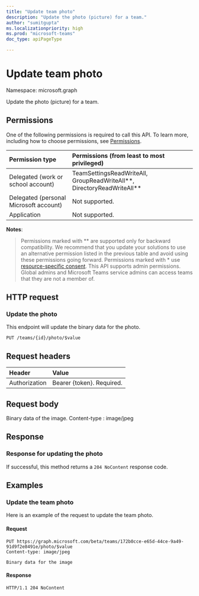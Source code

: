 ```yaml
---
title: "Update team photo"
description: "Update the photo (picture) for a team."
author: "sumitgupta"
ms.localizationpriority: high
ms.prod: "microsoft-teams"
doc_type: apiPageType

---
```


# Update team photo

Namespace: microsoft.graph

Update the photo (picture) for a team.

## Permissions

One of the following permissions is required to call this API. To learn more, including how to choose permissions, see [Permissions](/graph/permissions-reference).

|Permission type      | Permissions (from least to most privileged)              |
|:--------------------|:---------------------------------------------------------|
|Delegated (work or school account) | TeamSettingsReadWriteAll, GroupReadWriteAll**, DirectoryReadWriteAll** |
|Delegated (personal Microsoft account) | Not supported.    |
|Application | Not supported. |

 **Notes**: 
> Permissions marked with ** are supported only for backward compatibility. We recommend that you update your solutions to use an alternative permission listed in the previous table and avoid using these permissions going forward. Permissions marked with * use [resource-specific consent](/microsoftteams/platform/graph-api/rsc/resource-specific-consent).
>  This API supports admin permissions. Global admins and Microsoft Teams service admins can access teams that they are not a member of.

## HTTP request

### Update the photo

This endpoint will update the binary data for the photo.

<!-- {
  "blockType": "ignored"
}-->

```http
PUT /teams/{id}/photo/$value
```

## Request headers

| Header        | Value           |
|:--------------|:--------------  |
| Authorization | Bearer {token}. Required.  |

## Request body

Binary data of the image.
Content-type : image/jpeg

## Response

### Response for updating the photo

If successful, this method returns a `204 NoContent` response code.

## Examples

### Update the team photo

Here is an example of the request to update the team photo.

#### Request

<!-- {
  "blockType": "ignored",
  "name": "update_team_photo"
}-->
```http
PUT https://graph.microsoft.com/beta/teams/172b0cce-e65d-44ce-9a49-91d9f2e8491e/photo/$value
Content-type: image/jpeg

Binary data for the image
```

#### Response
```
HTTP/1.1 204 NoContent
```